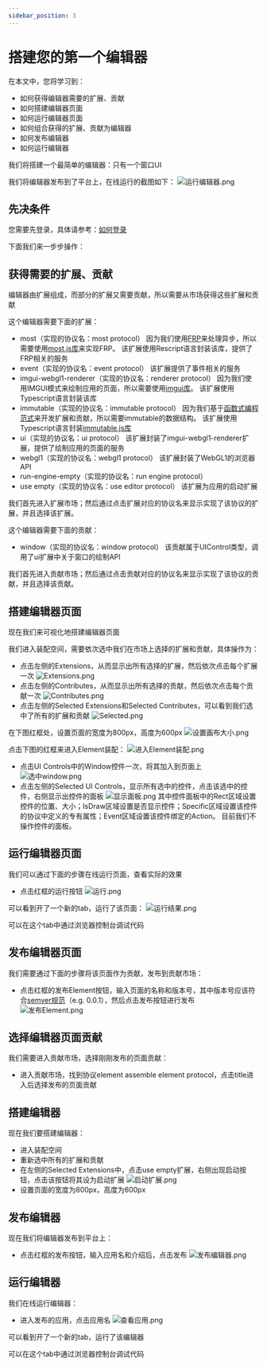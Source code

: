 ```yaml
---
sidebar_position: 3
---
```


# 搭建您的第一个编辑器

在本文中，您将学习到：

- 如何获得编辑器需要的扩展、贡献
- 如何搭建编辑器页面
- 如何运行编辑器页面
- 如何组合获得的扩展、贡献为编辑器
- 如何发布编辑器
- 如何运行编辑器

我们将搭建一个最简单的编辑器：只有一个窗口UI

我们将编辑器发布到了平台上，在线运行的截图如下：
![运行编辑器.png](/img/搭建您的第一个编辑器/运行编辑器.png)

## 先决条件

您需要先登录，具体请参考：[如何登录](快速预览#登录)


下面我们来一步步操作：
## 获得需要的扩展、贡献 

编辑器由扩展组成，而部分的扩展又需要贡献，所以需要从市场获得这些扩展和贡献

这个编辑器需要下面的扩展：
- most（实现的协议名：most protocol）
因为我们使用[FRP](https://www.infoq.cn/article/functional-reactive-programming/)来处理异步，所以需要使用[most.js库](https://github.com/cujojs/most)来实现FRP。
该扩展使用Rescript语言封装该库，提供了FRP相关的服务
- event（实现的协议名：event protocol）
该扩展提供了事件相关的服务
- imgui-webgl1-renderer（实现的协议名：renderer protocol）
因为我们使用IMGUI模式来绘制应用的页面，所以需要使用[imgui库](https://github.com/ocornut/imgui)。
该扩展使用Typescript语言封装该库
- immutable（实现的协议名：immutable protocol）
因为我们基于[函数式编程范式](https://coolshell.cn/articles/10822.html)来开发扩展和贡献，所以需要immutable的数据结构。
该扩展使用Typescript语言封装[immutable.js库](https://immutable-js.com/)
- ui（实现的协议名：ui protocol）
该扩展封装了imgui-webgl1-renderer扩展，提供了绘制应用的页面的服务
- webgl1（实现的协议名：webgl1 protocol）
该扩展封装了WebGL1的浏览器API
- run-engine-empty（实现的协议名：run engine protocol）
- use empty（实现的协议名：use editor protocol）
该扩展为应用的启动扩展

我们首先进入扩展市场；然后通过点击扩展对应的协议名来显示实现了该协议的扩展，并且选择该扩展。


这个编辑器需要下面的贡献：
- window（实现的协议名：window protocol）
该贡献属于UIControl类型，调用了ui扩展中关于窗口的绘制API

我们首先进入贡献市场；然后通过点击贡献对应的协议名来显示实现了该协议的贡献，并且选择该贡献。


## 搭建编辑器页面

现在我们来可视化地搭建编辑器页面

我们进入装配空间，需要依次选中我们在市场上选择的扩展和贡献，具体操作为：
- 点击左侧的Extensions，从而显示出所有选择的扩展，然后依次点击每个扩展一次
![Extensions.png](/img/搭建您的第一个编辑器/Extensions.png)
- 点击左侧的Contributes，从而显示出所有选择的贡献，然后依次点击每个贡献一次
![Contributes.png](/img/搭建您的第一个编辑器/Contributes.png)
- 点击左侧的Selected Extensions和Selected Contributes，可以看到我们选中了所有的扩展和贡献
![Selected.png](/img/搭建您的第一个编辑器/Selected.png)


在下图红框处，设置页面的宽度为800px，高度为600px
![设置画布大小.png](/img/搭建您的第一个编辑器/设置画布大小.png)

点击下图的红框来进入Element装配：
![进入Element装配.png](/img/搭建您的第一个编辑器/进入Element装配.png)

- 点击UI Controls中的Window控件一次，将其加入到页面上
![选中window.png](/img/搭建您的第一个编辑器/选中window.png)
- 点击左侧的Selected UI Controls，显示所有选中的控件，点击该选中的控件，右侧显示出控件的面板
![显示面板.png](/img/搭建您的第一个编辑器/显示面板.png)
其中控件面板中的Rect区域设置控件的位置、大小；IsDraw区域设置是否显示控件；Specific区域设置该控件的协议中定义的专有属性；Event区域设置该控件绑定的Action。
目前我们不操作控件的面板。


## 运行编辑器页面

我们可以通过下面的步骤在线运行页面，查看实际的效果


- 点击红框的运行按钮
![运行.png](/img/搭建您的第一个编辑器/运行.png)

可以看到开了一个新的tab，运行了该页面：
![运行结果.png](/img/搭建您的第一个编辑器/运行结果.png)

可以在这个tab中通过浏览器控制台调试代码 



## 发布编辑器页面

我们需要通过下面的步骤将该页面作为贡献，发布到贡献市场：

- 点击红框的发布Element按钮，输入页面的名称和版本号，其中版本号应该符合[semver规范](https://semver.org/lang/zh-CN/)（e.g. 0.0.1），然后点击发布按钮进行发布
![发布Element.png](/img/搭建您的第一个编辑器/发布Element.png)


## 选择编辑器页面贡献

我们需要进入贡献市场，选择刚刚发布的页面贡献：

- 进入贡献市场，找到协议element assemble element protocol，点击title进入后选择发布的页面贡献


## 搭建编辑器

现在我们要搭建编辑器：

- 进入装配空间
- 重新选中所有的扩展和贡献
- 在左侧的Selected Extensions中，点击use empty扩展，右侧出现启动按钮，点击该按钮将其设为启动扩展
![启动扩展.png](/img/搭建您的第一个编辑器/启动扩展.png)
- 设置页面的宽度为800px，高度为600px

## 发布编辑器

现在我们将编辑器发布到平台上：

- 点击红框的发布按钮，输入应用名和介绍后，点击发布
![发布编辑器.png](/img/搭建您的第一个编辑器/发布编辑器.png)

## 运行编辑器

我们在线运行编辑器：

- 进入发布的应用，点击应用名
![查看应用.png](/img/搭建您的第一个编辑器/查看应用.png)

可以看到开了一个新的tab，运行了该编辑器

可以在这个tab中通过浏览器控制台调试代码 
